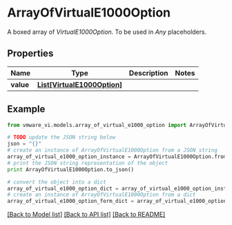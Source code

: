 # ArrayOfVirtualE1000Option

A boxed array of *VirtualE1000Option*. To be used in *Any* placeholders. 

## Properties
Name | Type | Description | Notes
------------ | ------------- | ------------- | -------------
**value** | [**List[VirtualE1000Option]**](VirtualE1000Option.md) |  | 

## Example

```python
from vmware_vi.models.array_of_virtual_e1000_option import ArrayOfVirtualE1000Option

# TODO update the JSON string below
json = "{}"
# create an instance of ArrayOfVirtualE1000Option from a JSON string
array_of_virtual_e1000_option_instance = ArrayOfVirtualE1000Option.from_json(json)
# print the JSON string representation of the object
print ArrayOfVirtualE1000Option.to_json()

# convert the object into a dict
array_of_virtual_e1000_option_dict = array_of_virtual_e1000_option_instance.to_dict()
# create an instance of ArrayOfVirtualE1000Option from a dict
array_of_virtual_e1000_option_form_dict = array_of_virtual_e1000_option.from_dict(array_of_virtual_e1000_option_dict)
```
[[Back to Model list]](../README.md#documentation-for-models) [[Back to API list]](../README.md#documentation-for-api-endpoints) [[Back to README]](../README.md)


